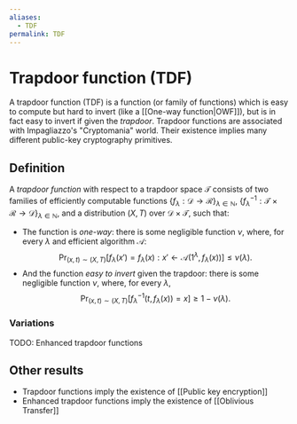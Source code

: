 ```yaml
---
aliases:
  - TDF
permalink: TDF
---
```

# Trapdoor function (TDF)
A trapdoor function (TDF) is a function (or family of functions) which is easy to compute but hard to invert (like a [[One-way function|OWF]]), but is in fact easy to invert if given the *trapdoor*. Trapdoor functions are associated with Impagliazzo's "Cryptomania" world.  Their existence implies many different public-key cryptography primitives.

## Definition
A *trapdoor function* with respect to a trapdoor space $\mathcal{T}$ consists of two families of efficiently computable functions $\{f_{\lambda} : \mathcal{D} \to \mathcal{R}\}_{\lambda \in \mathbb{N}}$, $\{f^{-1}_{\lambda} : \mathcal{T}\times\mathcal{R} \to \mathcal{D}\}_{\lambda\in \mathbb{N}}$, and a distribution $(X,T)$ over $\mathcal{D}\times \mathcal{T}$, such that:
- The function is *one-way*: there is some negligible function $\nu$, where, for every $\lambda$ and  efficient algorithm $\mathcal{A}$: $$\Pr_{(x,t)\sim (X,T)}[f_{\lambda}(x') = f_{\lambda}(x) : x' \gets \mathcal{A}(1^{\lambda}, f_{\lambda}(x))] \le \nu(\lambda).$$
- And the function *easy to invert* given the trapdoor: there is some negligible function $\nu$, where, for every $\lambda$, $$\Pr_{(x,t)\sim (X,T)}[f^{-1}_{\lambda}(t,f_\lambda(x)) = x] \ge 1- \nu(\lambda).$$

### Variations
TODO: Enhanced trapdoor functions


## Other results
- Trapdoor functions imply the existence of [[Public key encryption]]
- Enhanced trapdoor functions imply the existence of [[Oblivious Transfer]]
